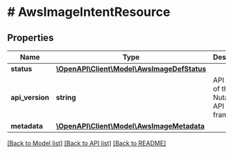 # # AwsImageIntentResource

## Properties

Name | Type | Description | Notes
------------ | ------------- | ------------- | -------------
**status** | [**\OpenAPI\Client\Model\AwsImageDefStatus**](AwsImageDefStatus.md) |  | [optional]
**api_version** | **string** | API Version of the Nutanix v3 API framework. | [default to '3.1.0']
**metadata** | [**\OpenAPI\Client\Model\AwsImageMetadata**](AwsImageMetadata.md) |  |

[[Back to Model list]](../../README.md#models) [[Back to API list]](../../README.md#endpoints) [[Back to README]](../../README.md)
